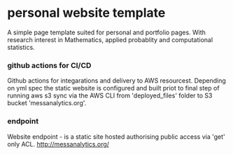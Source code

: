 # personal website template
A simple page template suited for personal and portfolio pages. 
With research interest in Mathematics, applied probablity and computational statistics.


### github actions for CI/CD
Github actions for integarations and delivery to AWS resourcest. Depending on yml spec the static website is configured and built priot to  final step of running aws s3 sync via the AWS CLI from 'deployed_files' folder to S3 bucket 'messanalytics.org'. 


### endpoint 
Website endpoint - is a static site hosted authorising public access via 'get' only ACL.
http://messanalytics.org/
